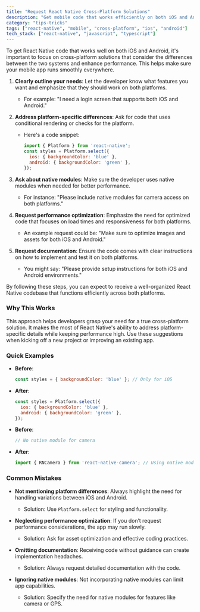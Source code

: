 ```yaml
---
title: "Request React Native Cross-Platform Solutions"
description: "Get mobile code that works efficiently on both iOS and Android"
category: "tips-tricks"
tags: ["react-native", "mobile", "cross-platform", "ios", "android"]
tech_stack: ["react-native", "javascript", "typescript"]
---
```


To get React Native code that works well on both iOS and Android, it's important to focus on cross-platform solutions that consider the differences between the two systems and enhance performance. This helps make sure your mobile app runs smoothly everywhere.

1. **Clearly outline your needs**: Let the developer know what features you want and emphasize that they should work on both platforms. 
   - For example: "I need a login screen that supports both iOS and Android."

2. **Address platform-specific differences**: Ask for code that uses conditional rendering or checks for the platform.
   - Here's a code snippet: 
     ```javascript
     import { Platform } from 'react-native';
     const styles = Platform.select({
       ios: { backgroundColor: 'blue' },
       android: { backgroundColor: 'green' },
     });
     ```

3. **Ask about native modules**: Make sure the developer uses native modules when needed for better performance.
   - For instance: "Please include native modules for camera access on both platforms."

4. **Request performance optimization**: Emphasize the need for optimized code that focuses on load times and responsiveness for both platforms.
   - An example request could be: "Make sure to optimize images and assets for both iOS and Android."

5. **Request documentation**: Ensure the code comes with clear instructions on how to implement and test it on both platforms.
   - You might say: "Please provide setup instructions for both iOS and Android environments."

By following these steps, you can expect to receive a well-organized React Native codebase that functions efficiently across both platforms.

### Why This Works
This approach helps developers grasp your need for a true cross-platform solution. It makes the most of React Native's ability to address platform-specific details while keeping performance high. Use these suggestions when kicking off a new project or improving an existing app.

### Quick Examples
- **Before**: 
  ```javascript
  const styles = { backgroundColor: 'blue' }; // Only for iOS
  ```
- **After**: 
  ```javascript
  const styles = Platform.select({
    ios: { backgroundColor: 'blue' },
    android: { backgroundColor: 'green' },
  });
  ```
- **Before**: 
  ```javascript
  // No native module for camera
  ```
- **After**: 
  ```javascript
  import { RNCamera } from 'react-native-camera'; // Using native module
  ```

### Common Mistakes
- **Not mentioning platform differences**: Always highlight the need for handling variations between iOS and Android.
  - Solution: Use `Platform.select` for styling and functionality.
  
- **Neglecting performance optimization**: If you don’t request performance considerations, the app may run slowly.
  - Solution: Ask for asset optimization and effective coding practices.

- **Omitting documentation**: Receiving code without guidance can create implementation headaches.
  - Solution: Always request detailed documentation with the code.

- **Ignoring native modules**: Not incorporating native modules can limit app capabilities.
  - Solution: Specify the need for native modules for features like camera or GPS.